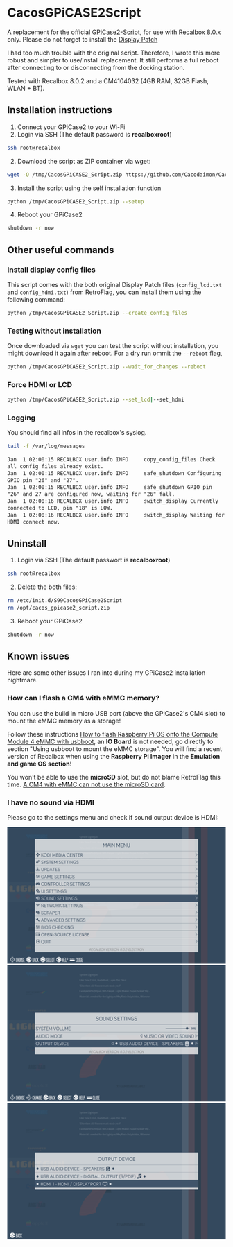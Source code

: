 # CacosGPiCASE2Script

A replacement for the official [GPiCase2-Script](https://github.com/RetroFlag/GPiCase2-Script), for use with [Recalbox 8.0.x](https://www.recalbox.com/) only. Please do not forget to install the [Display Patch]()

I had too much trouble with the original script. Therefore, I wrote this more robust and simpler to use/install replacement. It still performs a full reboot after connecting to or disconnecting from the docking station.

Tested with Recalbox 8.0.2 and a CM4104032 (4GB RAM, 32GB Flash, WLAN + BT).

## Installation instructions

1. Connect your GPiCase2 to your Wi-Fi
2. Login via SSH (The default password is **recalboxroot**)

```sh
ssh root@recalbox
```

2. Download the script as ZIP container via wget: 

```sh
wget -O /tmp/CacosGPiCASE2_Script.zip https://github.com/Cacodaimon/CacosGPiCASE2Script/blob/main/CacosGPiCASE2_Script.zip?raw=true
```

3. Install the script using the self installation function

```sh
python /tmp/CacosGPiCASE2_Script.zip --setup
```

4. Reboot your GPiCase2

```sh
shutdown -r now
```

## Other useful commands

### Install display config files

This script comes with the both original Display Patch files (`config_lcd.txt` and `config_hdmi.txt`) from RetroFlag, you can install them using the following command:

```sh
python /tmp/CacosGPiCASE2_Script.zip --create_config_files
```

### Testing without installation

Once downloaded via `wget` you can test the script without installation, you might download it again after reboot.
For a dry run ommit the `--reboot` flag, 

```sh
python /tmp/CacosGPiCASE2_Script.zip --wait_for_changes --reboot
```

### Force HDMI or LCD


```sh
python /tmp/CacosGPiCASE2_Script.zip --set_lcd|--set_hdmi
```

### Logging

You should find all infos in the recalbox's syslog.


```sh
tail -f /var/log/messages
```

```
Jan  1 02:00:15 RECALBOX user.info INFO     copy_config_files Check all config files already exist.
Jan  1 02:00:15 RECALBOX user.info INFO     safe_shutdown Configuring GPIO pin "26" and "27".
Jan  1 02:00:15 RECALBOX user.info INFO     safe_shutdown GPIO pin "26" and 27 are configured now, waiting for "26" fall.
Jan  1 02:00:16 RECALBOX user.info INFO     switch_display Currently connected to LCD, pin "18" is LOW.
Jan  1 02:00:16 RECALBOX user.info INFO     switch_display Waiting for HDMI connect now.
```

## Uninstall


1. Login via SSH (The default passwort is **recalboxroot**)

```sh
ssh root@recalbox
```

2. Delete the both files:

```sh
rm /etc/init.d/S99CacosGPiCase2Script
rm /opt/cacos_gpicase2_script.zip
```

3. Reboot your GPiCase2

```sh
shutdown -r now
```

## Known issues

Here are some other issues I ran into during my GPiCase2 installation nightmare.

### How can I flash a CM4 with eMMC memory?

You can use the build in micro USB port (above the GPiCase2's CM4 slot) to mount the eMMC memory as a storage!

Follow these instructions [How to flash Raspberry Pi OS onto the Compute Module 4 eMMC with usbboot](https://www.jeffgeerling.com/blog/2020/how-flash-raspberry-pi-os-compute-module-4-emmc-usbboot), an **IO Board** is not needed, go directly to section "Using usbboot to mount the eMMC storage". You will find a recent version of Recalbox when using the **Raspberry Pi Imager** in the **Emulation and game OS section**!

You won't be able to use the **microSD** slot, but do not blame RetroFlag this time. [A CM4 with eMMC can not use the microSD card](https://forums.raspberrypi.com/viewtopic.php?t=305506).

### I have no sound via HDMI

Please go to the settings menu and check if sound output device is HDMI:

![Main menu](https://raw.githubusercontent.com/Cacodaimon/CacosGPiCASE2Script/main/media/%20HDMI%20Sound%2001.png)
![Sound settings](https://raw.githubusercontent.com/Cacodaimon/CacosGPiCASE2Script/main/media/%20HDMI%20Sound%2002.png)
![Output device](https://raw.githubusercontent.com/Cacodaimon/CacosGPiCASE2Script/main/media/%20HDMI%20Sound%2003.png)